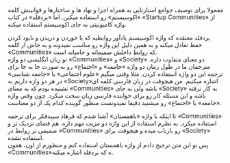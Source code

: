 معمولا برای توصیف جوامع استارتاپی به همراه اجزا و نهاد ها و ساختارها و قوانینش کلمه «اکوسیستم» رو استفاده میکنن. اما «بردفلد» در کتاب «Startup Communities»  از واژه کامیونیتی به جای اکوسیستم استفاده میکنه.

بردفلد معتقده که واژه اکوسیستم یادآور روابطیه که با خوردن و دریدن و نابود کردن حفظ تعادل میکنه و به همین دلیل این واژه رو مناسب نمیدونه و به جاش از کلمه «Communities» که روابط داخلش صمیمانه و حامیانه است.  
تو زبان انگلیسی دو واژه «Communities» و «Society» دو معنای متفاوت داره. مترجمان ما در طول زمان دو واژه «جامعه» و «اجتماع» رو به صورت جا به جا برای ترجمه این دو واژه استفاده کردن. مثلا وقتی میگیم «علوم اجتماعی» یا «جامعه شناسی» در هر دو واژه داریم به «Society»اشاره میکنیم. من هیچوقت در زبان فارسی کلمه ای نشنیده بودم که به معنای «Communities» باشه ولی به جای «Society» به کار نرفته باشه و این مسئله کار رو برای خواننده فارسی زبان سخت میکرد. چون وقتی واژه «جامعه» یا «اجتماع» رو میشنید دقیقا نمیدونست منظور گوینده کدام یک از دو معناست.

تا اینکه با واژه «باهمستان» آشنا شدم که فرهاد سپیدفکر برای ترجمه «Communities» استفاده میکرد. به نظرم استفاده از این واژه دو مزیت مهم داره. هم فضای نزدیک تر و صمیمی تر روابط در «Communities» رو بازتاب میده و هیچوقت برای «Society» استفاده نشده.  
پس تو این متن ترجیح دادم از واژه باهمستان استفاده کنم و منظورم از اون،‌ همون «Communities»ه که بردفلد اشاره میکنه.

